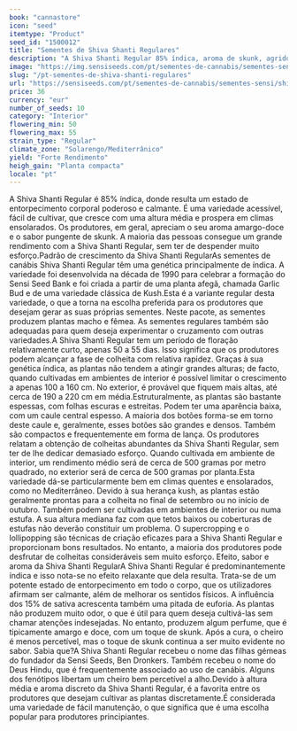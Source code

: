 ```yaml
---
book: "cannastore"
icon: "seed"
itemtype: "Product"
seed_id: "1500012"
title: "Sementes de Shiva Shanti Regulares"
description: "A Shiva Shanti Regular 85% índica, aroma de skunk, agridoce, produz bons rendimentos (cerca de 500 g). O efeito relaxante é calmante, feliz e potente."
image: "https://img.sensiseeds.com/pt/sementes-de-cannabis/sementes-sensi/shiva-shanti-i-image.png"
slug: "/pt-sementes-de-shiva-shanti-regulares"
url: "https://sensiseeds.com/pt/sementes-de-cannabis/sementes-sensi/shiva-shanti-i?a_aid=cannastore"
price: 36
currency: "eur"
number_of_seeds: 10
category: "Interior"
flowering_min: 50
flowering_max: 55
strain_type: "Regular"
climate_zone: "Solarengo/Mediterrânico"
yield: "Forte Rendimento"
heigh_gain: "Planta compacta"
locale: "pt"
---
```

A Shiva Shanti Regular é 85% índica, donde resulta um estado de entorpecimento corporal poderoso e calmante. É uma variedade acessível, fácil de cultivar, que cresce com uma altura média e prospera em climas ensolarados. Os produtores, em geral, apreciam o seu aroma amargo-doce e o sabor pungente de skunk. A maioria das pessoas consegue um grande rendimento com a Shiva Shanti Regular, sem ter de despender muito esforço.Padrão de crescimento da Shiva Shanti RegularAs sementes de canábis Shiva Shanti Regular têm uma genética principalmente de índica. A variedade foi desenvolvida na década de 1990 para celebrar a formação do Sensi Seed Bank e foi criada a partir de uma planta afegã, chamada Garlic Bud e de uma variedade clássica de Kush.Esta é a variante regular desta variedade, o que a torna na escolha preferida para os produtores que desejam gerar as suas próprias sementes. Neste pacote, as sementes produzem plantas macho e fêmea. As sementes regulares também são adequadas para quem deseja experimentar o cruzamento com outras variedades.A Shiva Shanti Regular tem um período de floração relativamente curto, apenas 50 a 55 dias. Isso significa que os produtores podem alcançar a fase de colheita com relativa rapidez. Graças à sua genética índica, as plantas não tendem a atingir grandes alturas; de facto, quando cultivadas em ambientes de interior é possível limitar o crescimento a apenas 100 a 160 cm. No exterior, é provável que fiquem mais altas, até cerca de 190 a 220 cm em média.Estruturalmente, as plantas são bastante espessas, com folhas escuras e estreitas. Podem ter uma aparência baixa, com um caule central espesso. A maioria dos botões forma-se em torno deste caule e, geralmente, esses botões são grandes e densos. Também são compactos e frequentemente em forma de lança. Os produtores relatam a obtenção de colheitas abundantes da Shiva Shanti Regular, sem ter de lhe dedicar demasiado esforço. Quando cultivada em ambiente de interior, um rendimento médio será de cerca de 500 gramas por metro quadrado, no exterior será de cerca de 500 gramas por planta.Esta variedade dá-se particularmente bem em climas quentes e ensolarados, como no Mediterrâneo. Devido à sua herança kush, as plantas estão geralmente prontas para a colheita no final de setembro ou no início de outubro. Também podem ser cultivadas em ambientes de interior ou numa estufa. A sua altura mediana faz com que tetos baixos ou coberturas de estufas não deverão constituir um problema. O supercropping e o lollipopping são técnicas de criação eficazes para a Shiva Shanti Regular e proporcionam bons resultados. No entanto, a maioria dos produtores pode desfrutar de colheitas consideráveis sem muito esforço. Efeito, sabor e aroma da Shiva Shanti RegularA Shiva Shanti Regular é predominantemente índica e isso nota-se no efeito relaxante que dela resulta. Trata-se de um potente estado de entorpecimento em todo o corpo, que os utilizadores afirmam ser calmante, além de melhorar os sentidos físicos. A influência dos 15% de sativa acrescenta também uma pitada de euforia. As plantas não produzem muito odor, o que é útil para quem deseja cultivá-las sem chamar atenções indesejadas. No entanto, produzem algum perfume, que é tipicamente amargo e doce, com um toque de skunk. Após a cura, o cheiro é menos percetível, mas o toque de skunk continua a ser muito evidente no sabor. Sabia que?A Shiva Shanti Regular recebeu o nome das filhas gémeas do fundador da Sensi Seeds, Ben Dronkers. Também recebeu o nome do Deus Hindu, que é frequentemente associado ao uso de canábis. Alguns dos fenótipos libertam um cheiro bem percetível a alho.Devido à altura média e aroma discreto da Shiva Shanti Regular, é a favorita entre os produtores que desejam cultivar as plantas discretamente.É considerada uma variedade de fácil manutenção, o que significa que é uma escolha popular para produtores principiantes.
